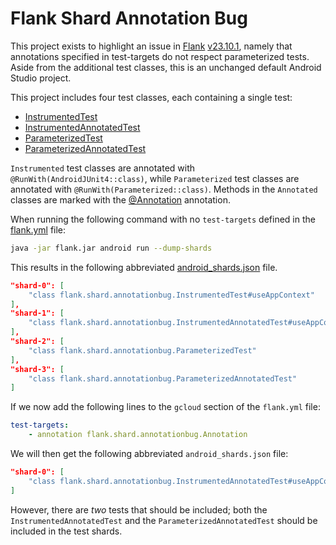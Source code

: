 # Flank Shard Annotation Bug

This project exists to highlight an issue in [Flank](https://github.com/Flank/flank) [v23.10.1](https://github.com/Flank/flank/tree/v23.10.1), namely that annotations specified in test-targets do not respect parameterized tests. Aside from the additional test classes, this is an unchanged default Android Studio project.

This project includes four test classes, each containing a single test:

- [InstrumentedTest](./app/src/androidTest/java/flank/shard/annotationbug/InstrumentedTest.kt)
- [InstrumentedAnnotatedTest](./app/src/androidTest/java/flank/shard/annotationbug/InstrumentedAnnotatedTest.kt)
- [ParameterizedTest](./app/src/androidTest/java/flank/shard/annotationbug/ParameterizedTest.kt)
- [ParameterizedAnnotatedTest](./app/src/androidTest/java/flank/shard/annotationbug/ParameterizedAnnotatedTest.kt)

`Instrumented` test classes are annotated with `@RunWith(AndroidJUnit4::class)`, while `Parameterized` test classes are annotated with `@RunWith(Parameterized::class)`. Methods in the `Annotated` classes are marked with the [@Annotation](./app/src/androidTest/java/flank/shard/annotationbug/Annotation.kt) annotation.

When running the following command with no `test-targets` defined in the [flank.yml](./flank.yml) file:

```bash
java -jar flank.jar android run --dump-shards
```

This results in the following abbreviated [android_shards.json](./android_shards.json) file.

```json
"shard-0": [
    "class flank.shard.annotationbug.InstrumentedTest#useAppContext"
],
"shard-1": [
    "class flank.shard.annotationbug.InstrumentedAnnotatedTest#useAppContext"
],
"shard-2": [
    "class flank.shard.annotationbug.ParameterizedTest"
],
"shard-3": [
    "class flank.shard.annotationbug.ParameterizedAnnotatedTest"
]
```

If we now add the following lines to the `gcloud` section of the `flank.yml` file:

```yaml
test-targets:
    - annotation flank.shard.annotationbug.Annotation
```

We will then get the following abbreviated `android_shards.json` file:

```json
"shard-0": [
    "class flank.shard.annotationbug.InstrumentedAnnotatedTest#useAppContext"
]
```

However, there are _two_ tests that should be included; both the `InstrumentedAnnotatedTest` and the `ParameterizedAnnotatedTest` should be included in the test shards.
